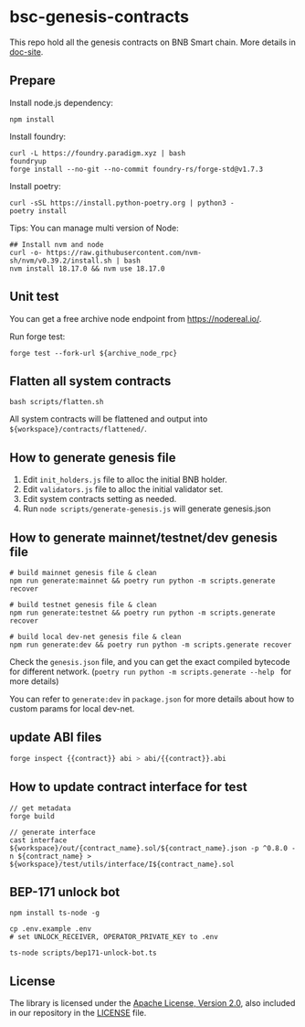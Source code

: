 # bsc-genesis-contracts

This repo hold all the genesis contracts on BNB Smart chain. More details in [doc-site](https://docs.bnbchain.org/docs/learn/system-contract).

## Prepare

Install node.js dependency:
```shell script
npm install
```

Install foundry:
```shell script
curl -L https://foundry.paradigm.xyz | bash
foundryup
forge install --no-git --no-commit foundry-rs/forge-std@v1.7.3
```

Install poetry:
```shell script
curl -sSL https://install.python-poetry.org | python3 -
poetry install
```

Tips: You can manage multi version of Node:
```Shell
## Install nvm and node
curl -o- https://raw.githubusercontent.com/nvm-sh/nvm/v0.39.2/install.sh | bash
nvm install 18.17.0 && nvm use 18.17.0
```

## Unit test

You can get a free archive node endpoint from https://nodereal.io/.

Run forge test:
```shell script
forge test --fork-url ${archive_node_rpc}
```

## Flatten all system contracts

```shell script
bash scripts/flatten.sh
```

All system contracts will be flattened and output into `${workspace}/contracts/flattened/`.

## How to generate genesis file

1. Edit `init_holders.js` file to alloc the initial BNB holder.
2. Edit `validators.js` file to alloc the initial validator set.
3. Edit system contracts setting as needed.
4. Run `node scripts/generate-genesis.js` will generate genesis.json

## How to generate mainnet/testnet/dev genesis file

```shell 
# build mainnet genesis file & clean
npm run generate:mainnet && poetry run python -m scripts.generate recover

# build testnet genesis file & clean
npm run generate:testnet && poetry run python -m scripts.generate recover

# build local dev-net genesis file & clean
npm run generate:dev && poetry run python -m scripts.generate recover
```
Check the `genesis.json` file, and you can get the exact compiled bytecode for different network.
(`poetry run python -m scripts.generate --help ` for more details)

You can refer to `generate:dev` in `package.json` for more details about how to custom params for local dev-net.

## update ABI files

```bash
forge inspect {{contract}} abi > abi/{{contract}}.abi
```

## How to update contract interface for test

```shell script
// get metadata
forge build

// generate interface
cast interface ${workspace}/out/{contract_name}.sol/${contract_name}.json -p ^0.8.0 -n ${contract_name} > ${workspace}/test/utils/interface/I${contract_name}.sol
```

## BEP-171 unlock bot
```shell script
npm install ts-node -g

cp .env.example .env
# set UNLOCK_RECEIVER, OPERATOR_PRIVATE_KEY to .env

ts-node scripts/bep171-unlock-bot.ts 
```

## License

The library is licensed under the [Apache License, Version 2.0](https://www.apache.org/licenses/LICENSE-2.0),
also included in our repository in the [LICENSE](LICENSE) file.



